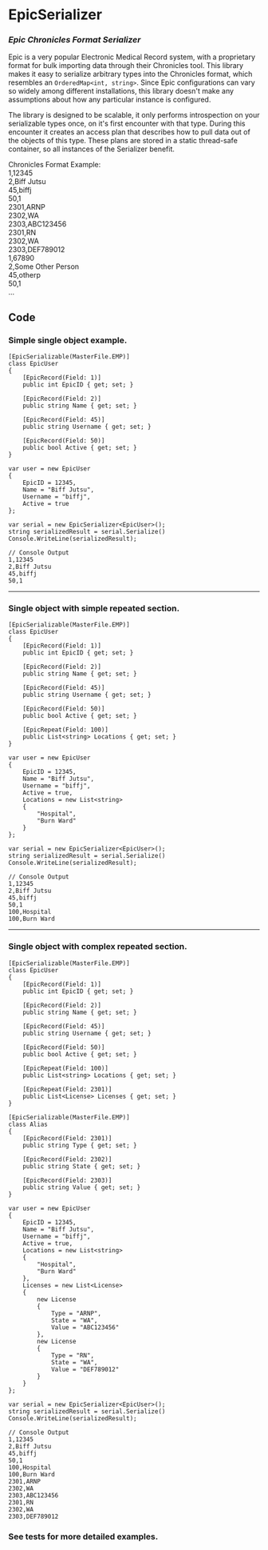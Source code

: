 # __EpicSerializer__
### *Epic Chronicles Format Serializer*

Epic is a very popular Electronic Medical Record system, with a proprietary format for bulk importing data through their Chronicles tool. This library makes it easy to serialize arbitrary types into the Chronicles format, which resembles an `OrderedMap<int, string>`. Since Epic configurations can vary so widely among different installations, this library doesn't make any assumptions about how any particular instance is configured.

The library is designed to be scalable, it only performs introspection on your serializable types once, on it's first encounter with that type. During this encounter it creates an access plan that describes how to pull data out of the objects of this type. These plans are stored in a static thread-safe container, so all instances of the Serializer benefit.

Chronicles Format Example:<br/>
1,12345<br/>
2,Biff Jutsu<br/>
45,biffj<br/>
50,1<br/>
2301,ARNP<br/>
2302,WA<br/>
2303,ABC123456<br/>
2301,RN<br/>
2302,WA<br/>
2303,DEF789012<br/>
1,67890<br/>
2,Some Other Person<br/>
45,otherp<br/>
50,1<br/>
...

## Code
### Simple single object example.

    [EpicSerializable(MasterFile.EMP)]
    class EpicUser
    {
        [EpicRecord(Field: 1)]
        public int EpicID { get; set; }

        [EpicRecord(Field: 2)]
        public string Name { get; set; }

        [EpicRecord(Field: 45)]
        public string Username { get; set; }

        [EpicRecord(Field: 50)]
        public bool Active { get; set; }
    }

    var user = new EpicUser
    {
        EpicID = 12345,
        Name = "Biff Jutsu",
        Username = "biffj",
        Active = true
    };

    var serial = new EpicSerializer<EpicUser>();
    string serializedResult = serial.Serialize()
    Console.WriteLine(serializedResult);
    
    // Console Output
    1,12345
    2,Biff Jutsu
    45,biffj
    50,1

---

### Single object with simple repeated section.
    [EpicSerializable(MasterFile.EMP)]
    class EpicUser
    {
        [EpicRecord(Field: 1)]
        public int EpicID { get; set; }

        [EpicRecord(Field: 2)]
        public string Name { get; set; }

        [EpicRecord(Field: 45)]
        public string Username { get; set; }

        [EpicRecord(Field: 50)]
        public bool Active { get; set; }

        [EpicRepeat(Field: 100)]
        public List<string> Locations { get; set; }
    }

    var user = new EpicUser
    {
        EpicID = 12345,
        Name = "Biff Jutsu",
        Username = "biffj",
        Active = true,
        Locations = new List<string>
        {
            "Hospital",
            "Burn Ward"
        }
    };

    var serial = new EpicSerializer<EpicUser>();
    string serializedResult = serial.Serialize()
    Console.WriteLine(serializedResult);
    
    // Console Output
    1,12345
    2,Biff Jutsu
    45,biffj
    50,1
    100,Hospital
    100,Burn Ward

---

### Single object with complex repeated section.
    [EpicSerializable(MasterFile.EMP)]
    class EpicUser
    {
        [EpicRecord(Field: 1)]
        public int EpicID { get; set; }

        [EpicRecord(Field: 2)]
        public string Name { get; set; }

        [EpicRecord(Field: 45)]
        public string Username { get; set; }

        [EpicRecord(Field: 50)]
        public bool Active { get; set; }

        [EpicRepeat(Field: 100)]
        public List<string> Locations { get; set; }

        [EpicRepeat(Field: 2301)]
        public List<License> Licenses { get; set; }
    }

    [EpicSerializable(MasterFile.EMP)]
    class Alias
    {
        [EpicRecord(Field: 2301)]
        public string Type { get; set; }

        [EpicRecord(Field: 2302)]
        public string State { get; set; }

        [EpicRecord(Field: 2303)]
        public string Value { get; set; }
    }

    var user = new EpicUser
    {
        EpicID = 12345,
        Name = "Biff Jutsu",
        Username = "biffj",
        Active = true,
        Locations = new List<string>
        {
            "Hospital",
            "Burn Ward"
        },
        Licenses = new List<License>
        {
            new License
            {
                Type = "ARNP",
                State = "WA",
                Value = "ABC123456"
            },
            new License
            {
                Type = "RN",
                State = "WA",
                Value = "DEF789012"
            }
        }
    };

    var serial = new EpicSerializer<EpicUser>();
    string serializedResult = serial.Serialize()
    Console.WriteLine(serializedResult);
    
    // Console Output
    1,12345
    2,Biff Jutsu
    45,biffj
    50,1
    100,Hospital
    100,Burn Ward
    2301,ARNP
    2302,WA
    2303,ABC123456
    2301,RN
    2302,WA
    2303,DEF789012


### See tests for more detailed examples.
